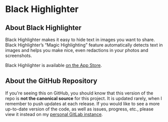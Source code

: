 # Black Highlighter

## About Black Highlighter

Black Highlighter makes it easy to hide text in images you want to share. Black Highlighter’s “Magic Highlighting” feature automatically detects text in images and helps you make nice, even redactions in your photos and screenshots.

Black Highlighter is available [on the App Store](https://itunes.apple.com/us/app/black-highlighter/id1215283742?ls=1&mt=8&at=11lrHm).

## About the GitHub Repository

If you're seeing this on GitHub, you should know that this version of the repo is **not the canonical source** for this project. It is updated rarely, when I remember to push updates at each release. If you would like to see a more up-to-date version of the code, as well as issues, progress, etc., please view it instead on my [personal GitLab instance](https://git.pado.name/highlighter/app).

